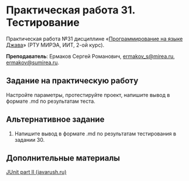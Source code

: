 # Практическая работа 31. Тестирование
Практическая работа №31 дисциплине «[Программирование на языке Джава](https://online-edu.mirea.ru/course/view.php?id=4053)» (РТУ МИРЭА, ИИТ, 2-ой курс).

**Преподаватель**: Ермаков Сергей Романович, ermakov_s@mirea.ru, ermakov@sumirea.ru.

## Задание на практическую работу

Настройте параметры, протестируйте проект, напишите вывод в формате .md по результатам теста.

## Альтернативное задание

1. Напишите вывод в формате .md по результатам тестирования в задании 30.


## Дополнительные материалы

[JUnit part II (javarush.ru)](https://javarush.ru/groups/posts/606-junit-part-ii)
